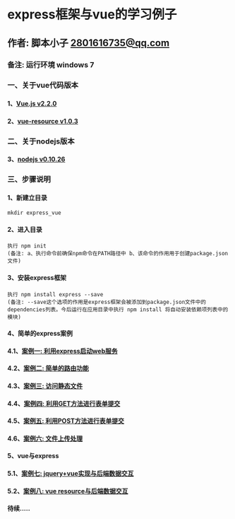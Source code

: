 # express框架与vue的学习例子
## 作者: 脚本小子 2801616735@qq.com
### 备注: 运行环境 windows 7
### 一、关于vue代码版本
#### 1、[Vue.js v2.2.0](https://unpkg.com/vue/dist/vue.js)
#### 2、[vue-resource v1.0.3](https://cdn.jsdelivr.net/vue.resource/1.2.1/vue-resource.min.js)
### 二、关于nodejs版本
#### 3、[nodejs v0.10.26](http://nodejs.cn/download/)
### 三、步骤说明
#### 1、新建立目录
    mkdir express_vue
#### 2、进入目录
    执行 npm init 
    (备注: a、执行命令前确保npm命令在PATH路径中 b、该命令的作用用于创建package.json文件)
#### 3、安装express框架
    执行 npm install express --save
    (备注: --save这个选项的作用是express框架会被添加到package.json文件中的dependencies列表。今后运行在应用目录中执行 npm install 将自动安装依赖项列表中的模块)
#### 4、简单的express案例
####    4.1、[案例一: 利用express启动web服务](https://github.com/2801616735/express_vue/blob/master/1.js)
####    4.2、[案例二: 简单的路由功能](https://github.com/2801616735/express_vue/blob/master/2.js)
####    4.3、[案例三: 访问静态文件](https://github.com/2801616735/express_vue/blob/master/3.js)
####    4.4、[案例四: 利用GET方法进行表单提交](https://github.com/2801616735/express_vue/blob/master/4.js)
####    4.5、[案例五: 利用POST方法进行表单提交](https://github.com/2801616735/express_vue/blob/master/5.js)
####    4.6、[案例六: 文件上传处理](https://github.com/2801616735/express_vue/blob/master/6.js)
#### 5、vue与express
####    5.1、[案例七: jquery+vue实现与后端数据交互](https://github.com/2801616735/express_vue/blob/master/7.js)
####    5.2、[案例八: vue resource与后端数据交互](https://github.com/2801616735/express_vue/blob/master/8.js)

#### 待续.....


